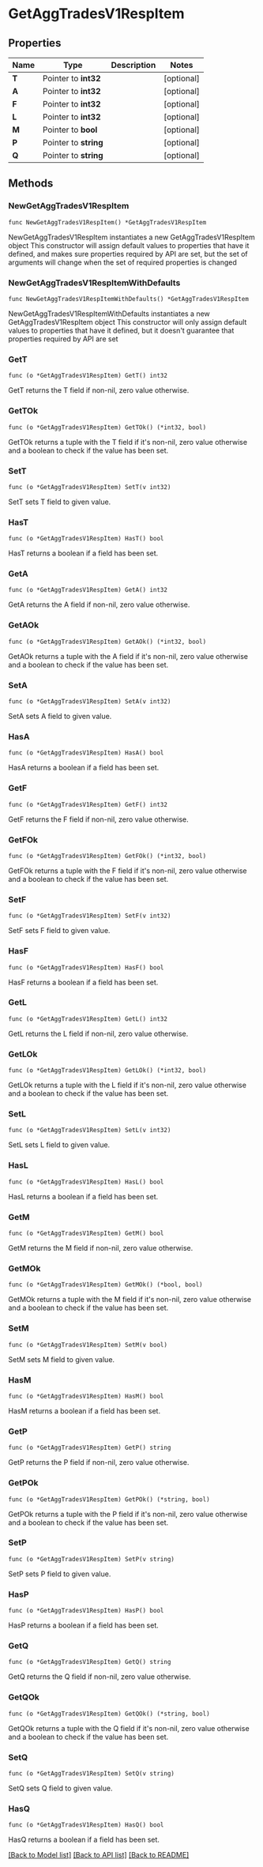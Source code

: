 # GetAggTradesV1RespItem

## Properties

Name | Type | Description | Notes
------------ | ------------- | ------------- | -------------
**T** | Pointer to **int32** |  | [optional] 
**A** | Pointer to **int32** |  | [optional] 
**F** | Pointer to **int32** |  | [optional] 
**L** | Pointer to **int32** |  | [optional] 
**M** | Pointer to **bool** |  | [optional] 
**P** | Pointer to **string** |  | [optional] 
**Q** | Pointer to **string** |  | [optional] 

## Methods

### NewGetAggTradesV1RespItem

`func NewGetAggTradesV1RespItem() *GetAggTradesV1RespItem`

NewGetAggTradesV1RespItem instantiates a new GetAggTradesV1RespItem object
This constructor will assign default values to properties that have it defined,
and makes sure properties required by API are set, but the set of arguments
will change when the set of required properties is changed

### NewGetAggTradesV1RespItemWithDefaults

`func NewGetAggTradesV1RespItemWithDefaults() *GetAggTradesV1RespItem`

NewGetAggTradesV1RespItemWithDefaults instantiates a new GetAggTradesV1RespItem object
This constructor will only assign default values to properties that have it defined,
but it doesn't guarantee that properties required by API are set

### GetT

`func (o *GetAggTradesV1RespItem) GetT() int32`

GetT returns the T field if non-nil, zero value otherwise.

### GetTOk

`func (o *GetAggTradesV1RespItem) GetTOk() (*int32, bool)`

GetTOk returns a tuple with the T field if it's non-nil, zero value otherwise
and a boolean to check if the value has been set.

### SetT

`func (o *GetAggTradesV1RespItem) SetT(v int32)`

SetT sets T field to given value.

### HasT

`func (o *GetAggTradesV1RespItem) HasT() bool`

HasT returns a boolean if a field has been set.

### GetA

`func (o *GetAggTradesV1RespItem) GetA() int32`

GetA returns the A field if non-nil, zero value otherwise.

### GetAOk

`func (o *GetAggTradesV1RespItem) GetAOk() (*int32, bool)`

GetAOk returns a tuple with the A field if it's non-nil, zero value otherwise
and a boolean to check if the value has been set.

### SetA

`func (o *GetAggTradesV1RespItem) SetA(v int32)`

SetA sets A field to given value.

### HasA

`func (o *GetAggTradesV1RespItem) HasA() bool`

HasA returns a boolean if a field has been set.

### GetF

`func (o *GetAggTradesV1RespItem) GetF() int32`

GetF returns the F field if non-nil, zero value otherwise.

### GetFOk

`func (o *GetAggTradesV1RespItem) GetFOk() (*int32, bool)`

GetFOk returns a tuple with the F field if it's non-nil, zero value otherwise
and a boolean to check if the value has been set.

### SetF

`func (o *GetAggTradesV1RespItem) SetF(v int32)`

SetF sets F field to given value.

### HasF

`func (o *GetAggTradesV1RespItem) HasF() bool`

HasF returns a boolean if a field has been set.

### GetL

`func (o *GetAggTradesV1RespItem) GetL() int32`

GetL returns the L field if non-nil, zero value otherwise.

### GetLOk

`func (o *GetAggTradesV1RespItem) GetLOk() (*int32, bool)`

GetLOk returns a tuple with the L field if it's non-nil, zero value otherwise
and a boolean to check if the value has been set.

### SetL

`func (o *GetAggTradesV1RespItem) SetL(v int32)`

SetL sets L field to given value.

### HasL

`func (o *GetAggTradesV1RespItem) HasL() bool`

HasL returns a boolean if a field has been set.

### GetM

`func (o *GetAggTradesV1RespItem) GetM() bool`

GetM returns the M field if non-nil, zero value otherwise.

### GetMOk

`func (o *GetAggTradesV1RespItem) GetMOk() (*bool, bool)`

GetMOk returns a tuple with the M field if it's non-nil, zero value otherwise
and a boolean to check if the value has been set.

### SetM

`func (o *GetAggTradesV1RespItem) SetM(v bool)`

SetM sets M field to given value.

### HasM

`func (o *GetAggTradesV1RespItem) HasM() bool`

HasM returns a boolean if a field has been set.

### GetP

`func (o *GetAggTradesV1RespItem) GetP() string`

GetP returns the P field if non-nil, zero value otherwise.

### GetPOk

`func (o *GetAggTradesV1RespItem) GetPOk() (*string, bool)`

GetPOk returns a tuple with the P field if it's non-nil, zero value otherwise
and a boolean to check if the value has been set.

### SetP

`func (o *GetAggTradesV1RespItem) SetP(v string)`

SetP sets P field to given value.

### HasP

`func (o *GetAggTradesV1RespItem) HasP() bool`

HasP returns a boolean if a field has been set.

### GetQ

`func (o *GetAggTradesV1RespItem) GetQ() string`

GetQ returns the Q field if non-nil, zero value otherwise.

### GetQOk

`func (o *GetAggTradesV1RespItem) GetQOk() (*string, bool)`

GetQOk returns a tuple with the Q field if it's non-nil, zero value otherwise
and a boolean to check if the value has been set.

### SetQ

`func (o *GetAggTradesV1RespItem) SetQ(v string)`

SetQ sets Q field to given value.

### HasQ

`func (o *GetAggTradesV1RespItem) HasQ() bool`

HasQ returns a boolean if a field has been set.


[[Back to Model list]](../README.md#documentation-for-models) [[Back to API list]](../README.md#documentation-for-api-endpoints) [[Back to README]](../README.md)


